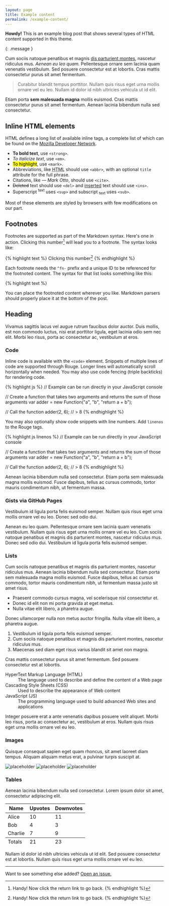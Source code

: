 ```yaml
---
layout: page
title: Example content
permalink: /example-content/
---
```


**Howdy!** This is an example blog post that shows several types of HTML
content supported in this theme.

{: .message }

Cum sociis natoque penatibus et magnis <a href="#">dis parturient
montes</a>, nascetur ridiculus mus. *Aenean eu leo quam.* Pellentesque
ornare sem lacinia quam venenatis vestibulum. Sed posuere consectetur
est at lobortis. Cras mattis consectetur purus sit amet fermentum.

> Curabitur blandit tempus porttitor. Nullam quis risus eget urna mollis
> ornare vel eu leo. Nullam id dolor id nibh ultricies vehicula ut id
> elit.

Etiam porta **sem malesuada magna** mollis euismod. Cras mattis
consectetur purus sit amet fermentum. Aenean lacinia bibendum nulla sed
consectetur.

## Inline HTML elements

HTML defines a long list of available inline tags, a complete list of
which can be found on the [Mozilla Developer
Network](https://developer.mozilla.org/en-US/docs/Web/HTML/Element).

- **To bold text**, use `<strong>`.
- *To italicize text*, use `<em>`.
- <mark>To highlight</mark>, use `<mark>`.
- Abbreviations, like <abbr title="HyperText Markup Langage">HTML</abbr>
  should use `<abbr>`, with an optional `title` attribute for the full
  phrase.
- Citations, like <cite>&mdash; Mark Otto</cite>, should use `<cite>`.
- <del>Deleted</del> text should use `<del>` and <ins>inserted</ins>
  text should use `<ins>`.
- Superscript <sup>text</sup> uses `<sup>` and subscript <sub>text</sub> uses `<sub>`.

Most of these elements are styled by browsers with few modifications on our part.

## Footnotes

Footnotes are supported as part of the Markdown syntax. Here's one in
action. Clicking this number[^fn-sample_footnote] will lead you to a
footnote. The syntax looks like:

{% highlight text %}
Clicking this number[^fn-sample_footnote]
{% endhighlight %}

Each footnote needs the `^fn-` prefix and a unique ID to be referenced
for the footnoted content. The syntax for that list looks something like
this:

{% highlight text %}
[^fn-sample_footnote]: Handy! Now click the return link to go back.
{% endhighlight %}

You can place the footnoted content wherever you like. Markdown parsers
should properly place it at the bottom of the post.

## Heading

Vivamus sagittis lacus vel augue rutrum faucibus dolor auctor. Duis
mollis, est non commodo luctus, nisi erat porttitor ligula, eget lacinia
odio sem nec elit. Morbi leo risus, porta ac consectetur ac, vestibulum
at eros.

### Code

Inline code is available with the `<code>` element. Snippets of multiple
lines of code are supported through Rouge. Longer lines will
automatically scroll horizontally when needed. You may also use code
fencing (triple backticks) for rendering code.

{% highlight js %}
// Example can be run directly in your JavaScript console

// Create a function that takes two arguments and returns the sum of those arguments
var adder = new Function("a", "b", "return a + b");

// Call the function
adder(2, 6);
// > 8
{% endhighlight %}

You may also optionally show code snippets with line numbers. Add `linenos` to the Rouge tags.

{% highlight js linenos %}
// Example can be run directly in your JavaScript console

// Create a function that takes two arguments and returns the sum of those arguments
var adder = new Function("a", "b", "return a + b");

// Call the function
adder(2, 6);
// > 8
{% endhighlight %}

Aenean lacinia bibendum nulla sed consectetur. Etiam porta sem malesuada
magna mollis euismod. Fusce dapibus, tellus ac cursus commodo, tortor
mauris condimentum nibh, ut fermentum massa.

### Gists via GitHub Pages

Vestibulum id ligula porta felis euismod semper. Nullam quis risus eget
urna mollis ornare vel eu leo. Donec sed odio dui.

Aenean eu leo quam. Pellentesque ornare sem lacinia quam venenatis
vestibulum. Nullam quis risus eget urna mollis ornare vel eu leo. Cum
sociis natoque penatibus et magnis dis parturient montes, nascetur
ridiculus mus. Donec sed odio dui. Vestibulum id ligula porta felis
euismod semper.

### Lists

Cum sociis natoque penatibus et magnis dis parturient montes, nascetur
ridiculus mus. Aenean lacinia bibendum nulla sed consectetur. Etiam
porta sem malesuada magna mollis euismod. Fusce dapibus, tellus ac
cursus commodo, tortor mauris condimentum nibh, ut fermentum massa justo
sit amet risus.

- Praesent commodo cursus magna, vel scelerisque nisl consectetur et.
- Donec id elit non mi porta gravida at eget metus.
- Nulla vitae elit libero, a pharetra augue.

Donec ullamcorper nulla non metus auctor fringilla. Nulla vitae elit
libero, a pharetra augue.

1. Vestibulum id ligula porta felis euismod semper.
2. Cum sociis natoque penatibus et magnis dis parturient montes, nascetur ridiculus mus.
3. Maecenas sed diam eget risus varius blandit sit amet non magna.

Cras mattis consectetur purus sit amet fermentum. Sed posuere
consectetur est at lobortis.

<dl>
  <dt>HyperText Markup Language (HTML)</dt>
  <dd>The language used to describe and define the content of a Web page</dd>

  <dt>Cascading Style Sheets (CSS)</dt>
  <dd>Used to describe the appearance of Web content</dd>

  <dt>JavaScript (JS)</dt>
  <dd>The programming language used to build advanced Web sites and applications</dd>
</dl>

Integer posuere erat a ante venenatis dapibus posuere velit aliquet.
Morbi leo risus, porta ac consectetur ac, vestibulum at eros. Nullam
quis risus eget urna mollis ornare vel eu leo.

### Images

Quisque consequat sapien eget quam rhoncus, sit amet laoreet diam
tempus. Aliquam aliquam metus erat, a pulvinar turpis suscipit at.

![placeholder](http://placehold.it/800x400 "Large example image")
![placeholder](http://placehold.it/400x200 "Medium example image")
![placeholder](http://placehold.it/200x200 "Small example image")

### Tables

Aenean lacinia bibendum nulla sed consectetur. Lorem ipsum dolor sit
amet, consectetur adipiscing elit.

<table>
  <thead>
    <tr>
      <th>Name</th>
      <th>Upvotes</th>
      <th>Downvotes</th>
    </tr>
  </thead>
  <tfoot>
    <tr>
      <td>Totals</td>
      <td>21</td>
      <td>23</td>
    </tr>
  </tfoot>
  <tbody>
    <tr>
      <td>Alice</td>
      <td>10</td>
      <td>11</td>
    </tr>
    <tr>
      <td>Bob</td>
      <td>4</td>
      <td>3</td>
    </tr>
    <tr>
      <td>Charlie</td>
      <td>7</td>
      <td>9</td>
    </tr>
  </tbody>
</table>

Nullam id dolor id nibh ultricies vehicula ut id elit. Sed posuere
consectetur est at lobortis. Nullam quis risus eget urna mollis ornare
vel eu leo.

-----

Want to see something else added? <a
href="https://github.com/poole/poole/issues/new">Open an issue.</a>

[^fn-sample_footnote]: Handy! Now click the return link to go back.

